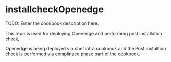 # installcheckOpenedge

TODO: Enter the cookbook description here.

This repo is used for deploying Openedge and performing post installation check,

Openedge is being deployed via chef infra cookbook and the Post installtion check is performed via complinace phase part of the cookbook.
